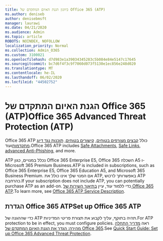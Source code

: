 ```yaml
---
title: כיוונון הגנת האיום המתקדם של Office 365 (ATP)
ms.author: deniseb
author: denisebmsft
manager: laurawi
ms.date: 04/21/2020
ms.audience: Admin
ms.topic: article
ROBOTS: NOINDEX, NOFOLLOW
localization_priority: Normal
ms.collection: Admin_O365
ms.custom: 3100021
ms.openlocfilehash: d7d983e1a39034345283c5b084e84e5147c17645
ms.sourcegitcommit: bc7d6f4f3c9f7060d073f5130e1ec856e248d020
ms.translationtype: MT
ms.contentlocale: he-IL
ms.lasthandoff: 06/02/2020
ms.locfileid: "44502752"
---
```

# <a name="office-365-advanced-threat-protection-atp"></a><span data-ttu-id="c610d-102">הגנת האיום המתקדם של Office 365 (ATP)</span><span class="sxs-lookup"><span data-stu-id="c610d-102">Office 365 Advanced Threat Protection (ATP)</span></span>

<span data-ttu-id="c610d-103">Office 365 ATP כולל [קבצים מצורפים בטוחים](https://docs.microsoft.com/microsoft-365/security/office-365-security/atp-safe-attachments), [קישורים בטוחים](https://docs.microsoft.com/microsoft-365/security/office-365-security/atp-safe-links), [תוכנות נגד דיוג מתקדמות](https://docs.microsoft.com/microsoft-365/security/office-365-security/atp-anti-phishing)ועוד.</span><span class="sxs-lookup"><span data-stu-id="c610d-103">Office 365 ATP includes [Safe Attachments](https://docs.microsoft.com/microsoft-365/security/office-365-security/atp-safe-attachments), [Safe Links](https://docs.microsoft.com/microsoft-365/security/office-365-security/atp-safe-links), [advanced Anti-Phishing](https://docs.microsoft.com/microsoft-365/security/office-365-security/atp-anti-phishing), and more.</span></span> 

<span data-ttu-id="c610d-104">ATP נכלל במנויים, כגון Office 365 Enterprise E5, Office 365 השכלה A5 ו-Microsoft 365 Premium Business.</span><span class="sxs-lookup"><span data-stu-id="c610d-104">ATP is included in subscriptions, such as Office 365 Enterprise E5, Office 365 Education A5, and Microsoft 365 Business Premium.</span></span> <span data-ttu-id="c610d-105">אם המנוי שלך אינו כולל את ATP, באפשרותך לרכוש ATP כהרחבה.</span><span class="sxs-lookup"><span data-stu-id="c610d-105">If your subscription does not include ATP, you can potentially purchase ATP as an add-on.</span></span> <span data-ttu-id="c610d-106">כדי ללמוד עוד, עיין [בתיאור השירות של Office 365 ATP](https://docs.microsoft.com/office365/servicedescriptions/office-365-advanced-threat-protection-service-description).</span><span class="sxs-lookup"><span data-stu-id="c610d-106">To learn more, see [Office 365 ATP Service Description](https://docs.microsoft.com/office365/servicedescriptions/office-365-advanced-threat-protection-service-description).</span></span>

## <a name="set-up-office-365-atp"></a><span data-ttu-id="c610d-107">הגדרת Office 365 ATP</span><span class="sxs-lookup"><span data-stu-id="c610d-107">Set up Office 365 ATP</span></span>

<span data-ttu-id="c610d-108">כדי שההגנה של ATP תהיה בתוקף, עליך לקבוע את תצורת פריטי המדיניות.</span><span class="sxs-lookup"><span data-stu-id="c610d-108">For ATP protection to be in effect, you must configure policies.</span></span> <span data-ttu-id="c610d-109">ראה [מדריך התחלה מהירה: הגדר את הגנת האיום המתקדם של Office 365](https://docs.microsoft.com/office365/securitycompliance/checklist-atp-setup).</span><span class="sxs-lookup"><span data-stu-id="c610d-109">See [Quick Start Guide: Set up Office 365 Advanced Threat Protection](https://docs.microsoft.com/office365/securitycompliance/checklist-atp-setup).</span></span>

